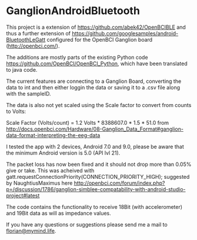 # GanglionAndroidBluetooth

This project is a extension of https://github.com/abek42/OpenBCIBLE and thus a further extension of
https://github.com/googlesamples/android-BluetoothLeGatt configured for the OpenBCI Ganglion board (http://openbci.com/).

The additions are mostly parts of the existing Python code https://github.com/OpenBCI/OpenBCI_Python, which have been translated to java code.

The current features are connecting to a Ganglion Board, converting the data to int and then either loggin the data or saving it to a .csv file along with the sampleID.

The data is also not yet scaled using the Scale factor to convert from counts to Volts: 

Scale Factor (Volts/count) = 1.2 Volts * 8388607.0 * 1.5 * 51.0 
from http://docs.openbci.com/Hardware/08-Ganglion_Data_Format#ganglion-data-format-interpreting-the-eeg-data

I tested the app with 2 devices, Android 7.0 and 9.0, please be aware that the minimum Android version is 5.0 (API lvl 21).


The packet loss has now been fixed and it should not drop more than 0.05% give or take.
This was acheived with  
gatt.requestConnectionPriority(CONNECTION_PRIORITY_HIGH);
suggested by NaughtiusMaximus here http://openbci.com/forum/index.php?p=/discussion/1786/ganglion-simblee-compatability-with-android-studio-project#latest

The code contains the functionality to receive 18Bit (with accelerometer) and 19Bit data as will as impedance values.

If you have any questions or suggestions please send me a mail to florian@mymind.life.

